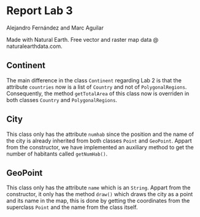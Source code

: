# Report Lab 3
Alejandro Fernández and Marc Aguilar

Made with Natural Earth. Free vector and raster map data @ naturalearthdata.com.

## Continent
The main difference in the class `Continent` regarding Lab 2 is that the attribute `countries` now is a list of `Country` and not of `PolygonalRegions`. Consequently, the method `getTotalArea` of this class now is overriden in both classes `Country` and `PolygonalRegions`. 

## City
This class only has the attribute `numhab` since the position and the name of the city is already inherited from both classes `Point` and `GeoPoint`. Appart from the constructor, we have implemented an auxiliary method to get the number of habitants called `getNumHab()`. 

## GeoPoint
This class only has the attribute `name` which is an `String`. Appart from the constructor, it only has the method `draw()` which draws the city as a point and its name in the map, this is done by getting the coordinates from the superclass `Point` and the name from the class itself. 
